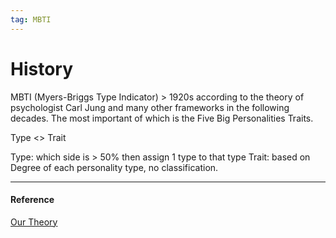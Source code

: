 ```yaml
---
tag: MBTI
---
```


# History

MBTI (Myers-Briggs Type Indicator) > 1920s according to the theory of psychologist Carl Jung and many other frameworks in the following decades. The most important of which is the Five Big Personalities Traits.

Type <> Trait

Type: which side is > 50% then assign 1 type to that type
Trait: based on Degree of each personality type, no classification.

---

#### Reference
[Our Theory](https://www.16personalities.com/articles/our-theory)